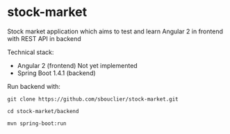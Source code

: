 # stock-market
Stock market application which aims to test and learn Angular 2 in frontend with REST API in backend

Technical stack:
- Angular 2 (frontend) Not yet implemented
- Spring Boot 1.4.1 (backend)

Run backend with:

<pre><code>git clone https://github.com/sbouclier/stock-market.git</code></pre>
<pre><code>cd stock-market/backend</code></pre>
<pre><code>mvn spring-boot:run</code></pre>
